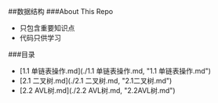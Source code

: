 ##数据结构
###About This Repo
* 只包含重要知识点
* 代码只供学习

###目录
* [1.1 单链表操作.md](./1.1 单链表操作.md, "1.1 单链表操作.md")
* [2.1 二叉树.md](./2.1 二叉树.md, "2.1二叉树.md")
* [2.2 AVL树.md](./2.2 AVL树.md, "2.2AVL树.md")
